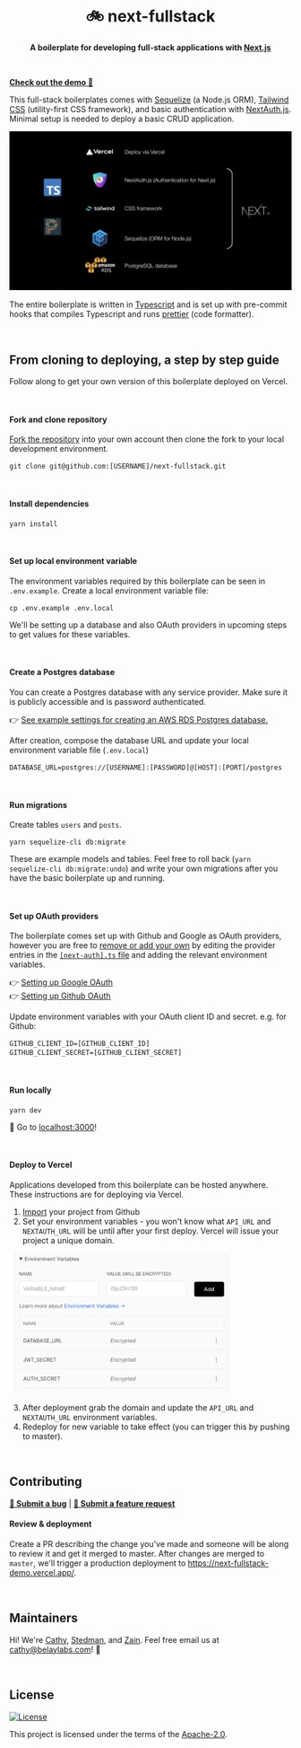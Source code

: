<div align="center">
  <h1>🚲 next-fullstack</h1>
  <p>
    <strong>A boilerplate for developing full-stack applications with <a href="https://nextjs.org/">Next.js</a></strong>
  </p>
</div>
<br />

**[Check out the demo 📎](https://next-fullstack-demo.vercel.app/)**

This full-stack boilerplates comes with [Sequelize](https://sequelize.org/master/) (a Node.js ORM), [Tailwind CSS](https://tailwindcss.com/) (utility-first CSS framework), and basic authentication with [NextAuth.js](https://next-auth.js.org/). Minimal setup is needed to deploy a basic CRUD application.

<img src="docs/stack.png" />

The entire boilerplate is written in [Typescript](https://www.typescriptlang.org/) and is set up with pre-commit hooks that compiles Typescript and runs [prettier](https://prettier.io/) (code formatter).

<br />

## From cloning to deploying, a step by step guide
Follow along to get your own version of this boilerplate deployed on Vercel.

<br />

#### Fork and clone repository
[Fork the repository](https://guides.github.com/activities/forking/) into your own account then clone the fork to your local development environment.
```
git clone git@github.com:[USERNAME]/next-fullstack.git
```
<br />

#### Install dependencies
```
yarn install
```
<br />

#### Set up local environment variable
The environment variables required by this boilerplate can be seen in `.env.example`. Create a local environment variable file:

```
cp .env.example .env.local
```

We'll be setting up a database and also OAuth providers in upcoming steps to get values for these variables.

<br />

#### Create a Postgres database
You can create a Postgres database with any service provider. Make sure it is publicly accessible and is password authenticated.

👉 [See example settings for creating an AWS RDS Postgres database.](docs/aws-rds-example.png)

After creation, compose the database URL and update your local environment variable file (`.env.local`)
```
DATABASE_URL=postgres://[USERNAME]:[PASSWORD]@[HOST]:[PORT]/postgres
```
<br />

#### Run migrations
Create tables `users` and `posts`.

```
yarn sequelize-cli db:migrate
```

These are example models and tables. Feel free to roll back (`yarn sequelize-cli db:migrate:undo`) and write your own migrations after you have the basic boilerplate up and running.

<br />

#### Set up OAuth providers
The boilerplate comes set up with Github and Google as OAuth providers, however you are free to [remove or add your own](https://next-auth.js.org/providers/github) by editing the provider entries in the [`[next-auth].ts` file](https://github.com/belay-labs/next-fullstack/blob/master/pages/api/auth/%5B...nextauth%5D.ts#L11) and adding the relevant environment variables. 

👉 [Setting up Google OAuth](https://support.google.com/cloud/answer/6158849?hl=en)\
👉 [Setting up Github OAuth](https://docs.github.com/en/free-pro-team@latest/developers/apps/creating-an-oauth-app)



Update environment variables with your OAuth client ID and secret. e.g. for Github:
```
GITHUB_CLIENT_ID=[GITHUB_CLIENT_ID]
GITHUB_CLIENT_SECRET=[GITHUB_CLIENT_SECRET]
```

<br />

#### Run locally
```
yarn dev
```
🚀 Go to [localhost:3000](http://localhost:3000/)!

<br />

#### Deploy to Vercel
Applications developed from this boilerplate can be hosted anywhere. These instructions are for deploying via Vercel.

1. [Import](https://vercel.com/import) your project from Github
2. Set your environment variables - you won't know what `API_URL` and `NEXTAUTH_URL` will be until after your first deploy. Vercel will issue your project a unique domain.

<img src="docs/env-vars.png" width="400"/>

3. After deployment grab the domain and update the `API_URL` and `NEXTAUTH_URL` environment variables.
4. Redeploy for new variable to take effect (you can trigger this by pushing to master).

<br />

## Contributing

**[🐛 Submit a bug](https://github.com/belay-labs/next-fullstack/issues/new?labels=bug&template=bug_report.md)** | **[🐥 Submit a feature request](https://github.com/belay-labs/next-fullstack/issues/new?labels=feature-request&template=feature_request.md)**

#### Review & deployment
 
Create a PR describing the change you've made and someone will be along to review it and get it merged to master. After changes are merged to `master`, we'll trigger a production deployment to https://next-fullstack-demo.vercel.app/.

<br />

## Maintainers
Hi! We're [Cathy](https://github.com/cathykc), [Stedman](https://github.com/stedmanblake), and [Zain](https://github.com/tarzain). Feel free email us at cathy@belaylabs.com! 👋

<br />

## License
[![License](https://img.shields.io/badge/License-Apache%202.0-blue.svg)](https://opensource.org/licenses/Apache-2.0)


This project is licensed under the terms of the [Apache-2.0](LICENSE).